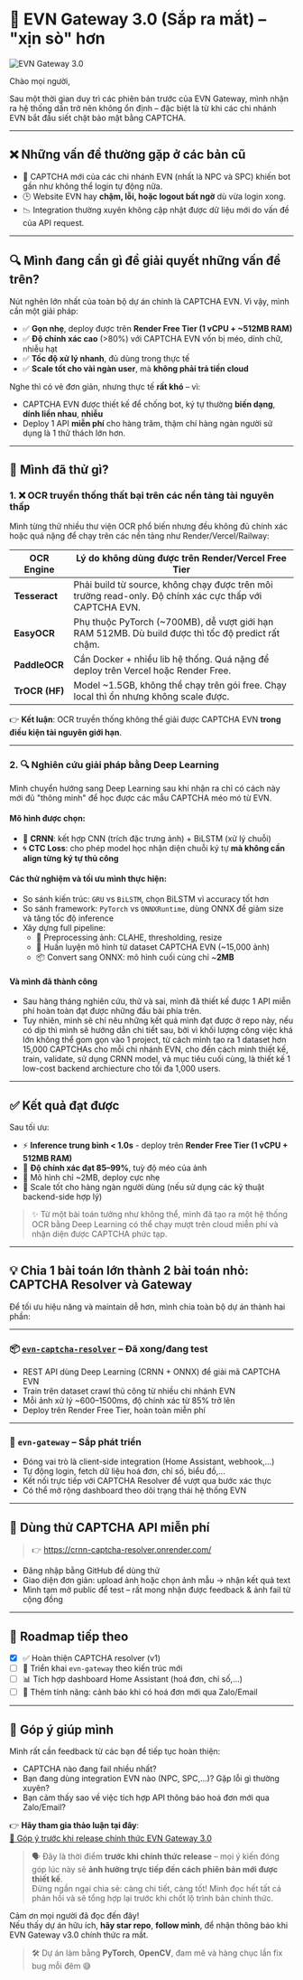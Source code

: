 # 🚀 EVN Gateway 3.0 (Sắp ra mắt) – "xịn sò" hơn

![EVN Gateway 3.0](https://img.shields.io/badge/EVN--Gateway-3.0-blueviolet?style=for-the-badge)

Chào mọi người,

Sau một thời gian duy trì các phiên bản trước của EVN Gateway, mình nhận ra hệ thống dần trở nên không ổn định – đặc biệt là từ khi các chi nhánh EVN bắt đầu siết chặt bảo mật bằng CAPTCHA.

---

## ❌ Những vấn đề thường gặp ở các bản cũ

- 🔐 CAPTCHA mới của các chi nhánh EVN (nhất là NPC và SPC) khiến bot gần như không thể login tự động nữa.
- 🕒 Website EVN hay **chậm, lỗi, hoặc logout bất ngờ** dù vừa login xong.
- 📉 Integration thường xuyên không cập nhật được dữ liệu mới do vấn đề của API request.

---

## 🔍 Mình đang cần gì để giải quyết những vấn đề trên?

Nút nghẽn lớn nhất của toàn bộ dự án chính là CAPTCHA EVN. Vì vậy, mình cần một giải pháp:

- ✅ **Gọn nhẹ**, deploy được trên **Render Free Tier (1 vCPU + ~512MB RAM)**
- ✅ **Độ chính xác cao** (>80%) với CAPTCHA EVN vốn bị méo, dính chữ, nhiễu hạt
- ✅ **Tốc độ xử lý nhanh**, đủ dùng trong thực tế
- ✅ **Scale tốt cho vài ngàn user**, mà **không phải trả tiền cloud**

Nghe thì có vẻ đơn giản, nhưng thực tế **rất khó** – vì:
- CAPTCHA EVN được thiết kế để chống bot, ký tự thường **biến dạng**, **dính liền nhau**, **nhiễu**
- Deploy 1 API **miễn phí** cho hàng trăm, thậm chí hàng ngàn người sử dụng là 1 thử thách lớn hơn.

---

## 🔬 Mình đã thử gì?

### 1. ❌ OCR truyền thống thất bại trên các nền tảng tài nguyên thấp

Mình từng thử nhiều thư viện OCR phổ biến nhưng đều không đủ chính xác hoặc quá nặng để chạy trên các nền tảng như Render/Vercel/Railway:

| OCR Engine     | Lý do không dùng được trên Render/Vercel Free Tier |
|----------------|-----------------------------------------------------|
| **Tesseract**  | Phải build từ source, không chạy được trên môi trường read-only. Độ chính xác cực thấp với CAPTCHA EVN. |
| **EasyOCR**    | Phụ thuộc PyTorch (~700MB), dễ vượt giới hạn RAM 512MB. Dù build được thì tốc độ predict rất chậm. |
| **PaddleOCR**  | Cần Docker + nhiều lib hệ thống. Quá nặng để deploy trên Vercel hoặc Render Free. |
| **TrOCR (HF)** | Model ~1.5GB, không thể chạy trên gói free. Chạy local thì ổn nhưng không scale được. |

👉 **Kết luận**: OCR truyền thống không thể giải được CAPTCHA EVN **trong điều kiện tài nguyên giới hạn**.

---

### 2. 🔍 Nghiên cứu giải pháp bằng Deep Learning

Mình chuyển hướng sang Deep Learning sau khi nhận ra chỉ có cách này mới đủ "thông minh" để học được các mẫu CAPTCHA méo mó từ EVN.

#### Mô hình được chọn:
- 🧠 **CRNN**: kết hợp CNN (trích đặc trưng ảnh) + BiLSTM (xử lý chuỗi)
- 🌀 **CTC Loss**: cho phép model học nhận diện chuỗi ký tự **mà không cần align từng ký tự thủ công**

#### Các thử nghiệm và tối ưu mình thực hiện:
- So sánh kiến trúc: `GRU` vs `BiLSTM`, chọn BiLSTM vì accuracy tốt hơn
- So sánh framework: `PyTorch` vs `ONNXRuntime`, dùng ONNX để giảm size và tăng tốc độ inference
- Xây dựng full pipeline:
  - 📸 Preprocessing ảnh: CLAHE, thresholding, resize
  - 🧪 Huấn luyện mô hình từ dataset CAPTCHA EVN (~15,000 ảnh)
  - 📦 Convert sang ONNX: mô hình cuối cùng chỉ ~**2MB**
 

#### Và mình đã thành công
- Sau hàng tháng nghiên cứu, thử và sai, mình đã thiết kế được 1 API miễn phí hoàn toàn đạt được những đầu bài phía trên.
- Tuy nhiên, mình sẽ chỉ nêu những kết quả mình đạt được ở repo này, nếu có dịp thì mình sẽ hướng dẫn chi tiết sau, bởi vì khối lượng công việc khá lớn không thể gom gọn vào 1 project, từ cách mình tạo ra 1 dataset hơn 15,000 CAPTCHAs cho mỗi chi nhánh EVN, cho đến cách mình thiết kế, train, validate, sử dụng CRNN model, và mục tiêu cuối cùng, là thiết kế 1 low-cost backend archiecture cho tối đa 1,000 users.

---

## ✅ Kết quả đạt được

Sau tối ưu:

- ⚡ **Inference trung bình < 1.0s** - deploy trên **Render Free Tier (1 vCPU + 512MB RAM)**
- 🎯 **Độ chính xác đạt 85–99%**, tuỳ độ méo của ảnh
- 💾 Mô hình chỉ ~2MB, deploy cực nhẹ
- 🔁 Scale tốt cho hàng ngàn người dùng (nếu sử dụng các kỹ thuật backend-side hợp lý)

> ✨ Từ một bài toán tưởng như không thể, mình đã tạo ra một hệ thống OCR bằng Deep Learning có thể chạy mượt trên cloud miễn phí và nhận diện được CAPTCHA phức tạp.

---

## 💡 Chia 1 bài toán lớn thành 2 bài toán nhỏ: CAPTCHA Resolver và Gateway

Để tối ưu hiệu năng và maintain dễ hơn, mình chia toàn bộ dự án thành hai phần:

---

### 📦 [`evn-captcha-resolver`](https://crnn-captcha-resolver.onrender.com/) – **Đã xong/đang test**

- REST API dùng Deep Learning (CRNN + ONNX) để giải mã CAPTCHA EVN
- Train trên dataset crawl thủ công từ nhiều chi nhánh EVN
- Mỗi ảnh xử lý ~600–1500ms, độ chính xác từ 85% trở lên
- Deploy trên Render Free Tier, hoàn toàn miễn phí

---

### 🔄 `evn-gateway` – **Sắp phát triển**

- Đóng vai trò là client-side integration (Home Assistant, webhook,...)
- Tự động login, fetch dữ liệu hoá đơn, chỉ số, biểu đồ,...
- Kết nối trực tiếp với CAPTCHA Resolver để vượt qua bước xác thực
- Có thể mở rộng dashboard theo dõi trạng thái hệ thống EVN

---

## 🧪 Dùng thử CAPTCHA API miễn phí

> 👉 https://crnn-captcha-resolver.onrender.com/

- Đăng nhập bằng GitHub để dùng thử
- Giao diện đơn giản: upload ảnh hoặc chọn ảnh mẫu → nhận kết quả text
- Mình tạm mở public để test – rất mong nhận được feedback & ảnh fail từ cộng đồng

---

## 📌 Roadmap tiếp theo

- [x] ✅ Hoàn thiện CAPTCHA resolver (v1)
- [ ] 🔄 Triển khai `evn-gateway` theo kiến trúc mới
- [ ] 📊 Tích hợp dashboard Home Assistant (hoá đơn, chỉ số,...)
- [ ] 🚀 Thêm tính năng: cảnh báo khi có hoá đơn mới qua Zalo/Email

---
## 🙏 Góp ý giúp mình

Mình rất cần feedback từ các bạn để tiếp tục hoàn thiện:

- CAPTCHA nào đang fail nhiều nhất?
- Bạn đang dùng integration EVN nào (NPC, SPC,...)? Gặp lỗi gì thường xuyên?
- Bạn cảm thấy sao về việc tích hợp API thông báo hoá đơn mới qua Zalo/Email?

👉 **Hãy tham gia thảo luận tại đây**:  
[📢 Góp ý trước khi release chính thức EVN Gateway 3.0](https://github.com/trvqhuy/evn-gateway/discussions/1)

> 🗣 Đây là thời điểm **trước khi chính thức release** – mọi ý kiến đóng góp lúc này sẽ **ảnh hưởng trực tiếp đến cách phiên bản mới được thiết kế**.  
> Đừng ngần ngại chia sẻ: càng chi tiết, càng tốt! Mình đọc hết tất cả phản hồi và sẽ tổng hợp lại trước khi chốt lộ trình bản chính thức.

Cảm ơn mọi người đã đọc đến đây!  
Nếu thấy dự án hữu ích, **hãy star repo**, **follow mình**, để nhận thông báo khi EVN Gateway v3.0 chính thức ra mắt.

> 🛠 Dự án làm bằng **PyTorch**, **OpenCV**, đam mê và hàng chục lần fix bug mỗi đêm 😅

